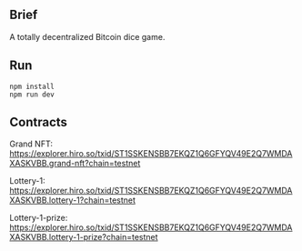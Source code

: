 Brief
---
A totally decentralized Bitcoin dice game.

Run
---
```
npm install
npm run dev
```

Contracts
---
Grand NFT:  
https://explorer.hiro.so/txid/ST1SSKENSBB7EKQZ1Q6GFYQV49E2Q7WMDAXASKVBB.grand-nft?chain=testnet

Lottery-1:  
https://explorer.hiro.so/txid/ST1SSKENSBB7EKQZ1Q6GFYQV49E2Q7WMDAXASKVBB.lottery-1?chain=testnet

Lottery-1-prize:  
https://explorer.hiro.so/txid/ST1SSKENSBB7EKQZ1Q6GFYQV49E2Q7WMDAXASKVBB.lottery-1-prize?chain=testnet
